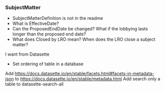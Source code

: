 ### SubjectMatter
- SubjectMatterDefinition is not in the readme
- What is EffectiveDate?
- Can the ProposedEndDate be changed? What if the lobbying lasts longer than the proposed end date? 
- What does Closed by LRO mean? When does the LRO close a subject matter? 


I want from Datasette
- Set ordering of table in a database

Add https://docs.datasette.io/en/stable/facets.html#facets-in-metadata-json to https://docs.datasette.io/en/stable/metadata.html
Add search only a table to datasette-search-all